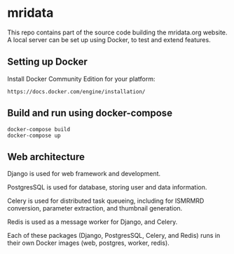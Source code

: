 # mridata

This repo contains part of the source code building the mridata.org website.
A local server can be set up using Docker, to test and extend features.

## Setting up Docker

Install Docker Community Edition for your platform:

	https://docs.docker.com/engine/installation/

## Build and run using docker-compose

	docker-compose build
	docker-compose up

## Web architecture

Django is used for web framework and development. 

PostgresSQL is used for database, storing user and data information. 

Celery is used for distributed task queueing, including for ISMRMRD conversion, parameter extraction, and thumbnail generation. 

Redis is used as a message worker for Django, and Celery.

Each of these packages (Django, PostgresSQL, Celery, and Redis) runs in their own Docker images (web, postgres, worker, redis). 
